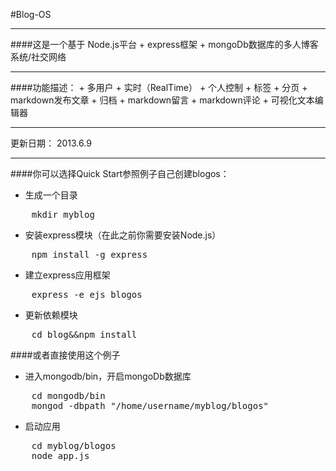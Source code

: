 #Blog-OS
<hr>
####这是一个基于
Node.js平台 + 
express框架 + 
mongoDb数据库的多人博客系统/社交网络
<hr>
####功能描述：
+ 多用户
+ 实时（RealTime）
+ 个人控制
+ 标签
+ 分页
+ markdown发布文章
+ 归档
+ markdown留言
+ markdown评论
+ 可视化文本编辑器

<hr>
更新日期： 2013.6.9
<hr>

####你可以选择Quick Start参照例子自己创建blogos：

+ 生成一个目录
<pre>
    mkdir myblog 
</pre>
+ 安装express模块（在此之前你需要安装Node.js）
<pre>
    npm install -g express
</pre>    
+ 建立express应用框架
<pre>
    express -e ejs blogos
</pre>    
+ 更新依赖模块
<pre>
    cd blog&&npm install
</pre>  
  
####或者直接使用这个例子

+ 进入mongodb/bin，开启mongoDb数据库
<pre>
    cd mongodb/bin
    mongod -dbpath "/home/username/myblog/blogos" 
</pre>
+ 启动应用
<pre>
    cd myblog/blogos
    node app.js
</pre>
